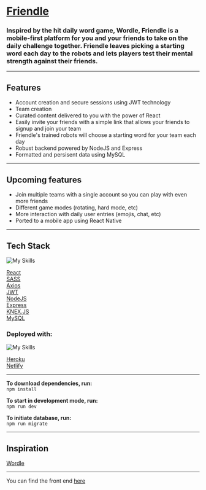 # [Friendle](https://friendle.one/)

### Inspired by the hit daily word game, Wordle, Friendle is a mobile-first platform for you and your friends to take on the daily challenge together. Friendle leaves picking a starting word each day to the robots and lets players test their mental strength against their friends.

---

## Features

- Account creation and secure sessions using JWT technology
- Team creation
- Curated content delivered to you with the power of React
- Easily invite your friends with a simple link that allows your friends to signup and join your team
- Friendle's trained robots will choose a starting word for your team each day
- Robust backend powered by NodeJS and Express
- Formatted and persisent data using MySQL

---

## Upcoming features

- Join multiple teams with a single account so you can play with even more friends
- Different game modes (rotating, hard mode, etc)
- More interaction with daily user entries (emojis, chat, etc)
- Ported to a mobile app using React Native

---

## Tech Stack

![My Skills](https://skillicons.dev/icons?i=react,sass,nodejs,express,mysql&theme=light)

[React](https://reactjs.org/)  
[SASS](https://sass-lang.com/)  
[Axios](https://axios-http.com/docs/intro)  
[JWT](https://jwt.io/)  
[NodeJS](https://nodejs.org/en/)  
[Express](https://expressjs.com/)  
[KNEX.JS](http://knexjs.org/)  
[MySQL](https://www.mysql.com/)

### Deployed with:

![My Skills](https://skillicons.dev/icons?i=heroku,netlify&theme=light)

[Heroku](https://www.heroku.com/)  
[Netlify](https://www.netlify.com/)

---

**To download dependencies, run:**  
`npm install`

**To start in development mode, run:**  
`npm run dev`

**To initiate database, run:**  
`npm run migrate`

---

## Inspiration

[Wordle](https://www.nytimes.com/games/wordle/index.html)

---

You can find the front end [here](https://github.com/WebBrantDev/friendle_front_end)
